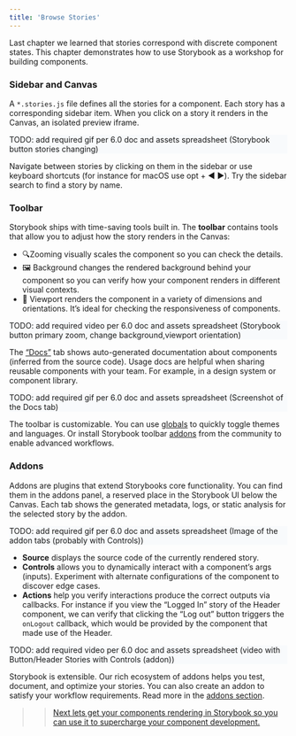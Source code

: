 ```yaml
---
title: 'Browse Stories'
---
```


Last chapter we learned that stories correspond with discrete component states. This chapter demonstrates how to use Storybook as a workshop for building components.

### Sidebar and Canvas

A `*.stories.js` file defines all the stories for a component. Each story has a corresponding sidebar item. When you click on a story it renders in the Canvas, an isolated preview iframe.

<div style="background-color:#F8FAFC">
 TODO: add required gif per 6.0 doc and assets spreadsheet (Storybook button stories changing)
</div>

Navigate between stories by clicking on them in the sidebar or use keyboard shortcuts (for instance for macOS use opt + ◀️ ▶️). Try the sidebar search to find a story by name.

### Toolbar

Storybook ships with time-saving tools built in. The **toolbar** contains tools that allow you to adjust how the story renders in the Canvas:

- 🔍Zooming visually scales the component so you can check the details.
- 🖼 Background changes the rendered background behind your component so you can verify how your component renders in different visual contexts.
- 📱 Viewport renders the component in a variety of dimensions and orientations. It’s ideal for checking the responsiveness of components.

<div style="background-color:#F8FAFC">
 TODO: add required video per 6.0 doc and assets spreadsheet (Storybook button primary zoom, change background,viewport orientation)
</div>

The [“Docs”](../writing-docs/introduction) tab shows auto-generated documentation about components (inferred from the source code). Usage docs are helpful when sharing reusable components with your team. For example, in a design system or component library.

<div style="background-color:#F8FAFC">
 TODO: add required gif per 6.0 doc and assets spreadsheet (Screenshot of the Docs tab)
</div>

The toolbar is customizable. You can use [globals](../essentials/toolbars-and-globals) to quickly toggle themes and languages. Or install Storybook toolbar [addons](../configure/user-interface#addons-description) from the community to enable advanced workflows.

### Addons

Addons are plugins that extend Storybooks core functionality. You can find them in the addons panel, a reserved place in the Storybook UI below the Canvas. Each tab shows the generated metadata, logs, or static analysis for the selected story by the addon.

<div style="background-color:#F8FAFC">
TODO: add required gif per 6.0 doc and assets spreadsheet (Image of the addon tabs (probably with Controls))
</div>

- **Source** displays the source code of the currently rendered story.
- **Controls** allows you to dynamically interact with a component’s args (inputs). Experiment with alternate configurations of the component to discover edge cases.
- **Actions** help you verify interactions produce the correct outputs via callbacks. For instance if you view the “Logged In” story of the Header component, we can verify that clicking the “Log out” button triggers the `onLogout` callback, which would be provided by the component that made use of the Header.

<div style="background-color:#F8FAFC">
 TODO: add required video per 6.0 doc and assets spreadsheet (video with Button/Header Stories with Controls (addon))
</div>

Storybook is extensible. Our rich ecosystem of addons helps you test, document, and optimize your stories. You can also create an addon to satisfy your workflow requirements. Read more in the [addons section](../api/addons).

> > [Next lets get your components rendering in Storybook so you can use it to supercharge your component development.](./setup.md)
